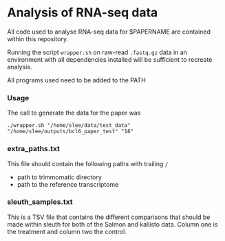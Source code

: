 # Analysis of RNA-seq data

All code used to analyse RNA-seq data for $PAPERNAME are contained within this repository.

Running the script `wrapper.sh` on raw-read `.fastq.gz` data in an environment with all dependencies installed will be sufficient to recreate analysis.

All programs used need to be added to the PATH

### Usage

The call to generate the data for the paper was

`./wrapper.sh "/home/slee/data/test_data" "/home/slee/outputs/bcl6_paper_test" "18"`

### extra_paths.txt

This file should contain the following paths with trailing `/`

* path to trimmomatic directory
* path to the reference transcriptome

### sleuth_samples.txt

This is a TSV file that contains the different comparisons that should be made within sleuth for both of the Salmon and kallisto data. Column one is the treatment and column two the control.

